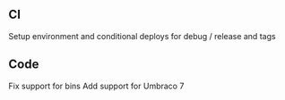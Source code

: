 ## CI

Setup environment and conditional deploys for debug / release and tags

## Code

Fix support for bins
Add support for Umbraco 7